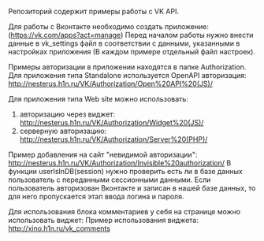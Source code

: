 Репозиторий содержит примеры работы с VK API.

Для работы с Вконтакте необходимо создать приложение: (https://vk.com/apps?act=manage)
Перед началом работы нужно внести данные в vk_settings файл в соответствии с данными, указанными в настройках приложения (В каждом примере отдельный файл настроек).

Примеры авторизации в приложении находятся в папке Authorization.
Для приложения типа Standalone используется OpenAPI авторизация: http://nesterus.h1n.ru/VK/Authorization/Open%20API%20(JS)/

Для приложения типа Web site можно использовать:
1) авторизацию через виджет: http://nesterus.h1n.ru/VK/Authorization/Widget%20(JS)/
2) серверную авторизацию: http://nesterus.h1n.ru/VK/Authorization/Server%20(PHP)/

Пример добавления на сайт "невидимой авторизации": http://nesterus.h1n.ru/VK/Authorization/Invisible%20authorization/
В функции userIsInDB(session) нужно проверить есть ли в базе данных пользователь с переданными сессионными данными.
Если пользователь авторизован Вконтакте и записан в нашей базе данных, то для него пропускается этап ввода логина и пароля.

Для использования блока комментариев у себя на странице можно использовать виджет:
Пример использования виджета: http://xino.h1n.ru/vk_comments
